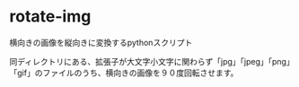 # rotate-img
横向きの画像を縦向きに変換するpythonスクリプト

同ディレクトリにある、拡張子が大文字小文字に関わらず「jpg」「jpeg」「png」「gif」のファイルのうち、横向きの画像を９０度回転させます。
